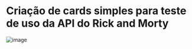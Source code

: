 # Criação de cards simples para teste de uso da API do Rick and Morty

![image](https://user-images.githubusercontent.com/92615688/179071970-3f04c5f0-0dd4-4ced-9fe2-a942dd09e0ac.png)
